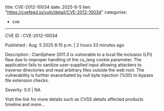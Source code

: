  
title: CVE-2012-10034
date: 2025-8-5
lien: "https://cvefeed.io/vuln/detail/CVE-2012-10034"
categories:
  - cve
---

CVE ID : CVE-2012-10034

Published :  Aug. 5
2025
8:15 p.m. | 2 hours
33 minutes ago

Description : ClanSphere 2011.3 is vulnerable to a local file inclusion (LFI) flaw due to improper handling of the cs_lang cookie parameter. The application fails to sanitize user-supplied input
allowing attackers to traverse directories and read arbitrary files outside the web root. The vulnerability is further exacerbated by null byte injection (%00) to bypass file extension checks.

Severity: 0.0 | NA

Visit the link for more details
such as CVSS details
affected products
timeline
and more...
